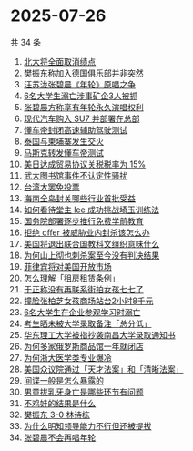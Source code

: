 # 2025-07-26

共 34 条

<!-- BEGIN -->
<!-- 最后更新时间 Sat Jul 26 2025 21:33:07 GMT+0800 (China Standard Time) -->

1. [北大将全面取消绩点](https://www.zhihu.com/search?q=%E5%8C%97%E5%A4%A7%E5%B0%86%E5%85%A8%E9%9D%A2%E5%8F%96%E6%B6%88%E7%BB%A9%E7%82%B9)
1. [樊振东称加入德国俱乐部并非突然](https://www.zhihu.com/search?q=%E6%A8%8A%E6%8C%AF%E4%B8%9C%E7%A7%B0%E5%8A%A0%E5%85%A5%E5%BE%B7%E5%9B%BD%E4%BF%B1%E4%B9%90%E9%83%A8%E5%B9%B6%E9%9D%9E%E7%AA%81%E7%84%B6)
1. [汪苏泷张碧晨《年轮》原唱之争](https://www.zhihu.com/search?q=%E6%B1%AA%E8%8B%8F%E6%B3%B7%E5%BC%A0%E7%A2%A7%E6%99%A8%E3%80%8A%E5%B9%B4%E8%BD%AE%E3%80%8B%E5%8E%9F%E5%94%B1%E4%B9%8B%E4%BA%89)
1. [6名大学生溺亡涉事矿企3人被抓](https://www.zhihu.com/search?q=6%E5%90%8D%E5%A4%A7%E5%AD%A6%E7%94%9F%E6%BA%BA%E4%BA%A1%E6%B6%89%E4%BA%8B%E7%9F%BF%E4%BC%813%E4%BA%BA%E8%A2%AB%E6%8A%93)
1. [张碧晨方称享有年轮永久演唱权利](https://www.zhihu.com/search?q=%E5%BC%A0%E7%A2%A7%E6%99%A8%E6%96%B9%E7%A7%B0%E4%BA%AB%E6%9C%89%E5%B9%B4%E8%BD%AE%E6%B0%B8%E4%B9%85%E6%BC%94%E5%94%B1%E6%9D%83%E5%88%A9)
1. [现代汽车购入 SU7 并部署在总部](https://www.zhihu.com/search?q=%E7%8E%B0%E4%BB%A3%E6%B1%BD%E8%BD%A6%E8%B4%AD%E5%85%A5%20SU7%20%E5%B9%B6%E9%83%A8%E7%BD%B2%E5%9C%A8%E6%80%BB%E9%83%A8)
1. [懂车帝封闭高速辅助驾驶测试](https://www.zhihu.com/search?q=%E6%87%82%E8%BD%A6%E5%B8%9D%E5%B0%81%E9%97%AD%E9%AB%98%E9%80%9F%E8%BE%85%E5%8A%A9%E9%A9%BE%E9%A9%B6%E6%B5%8B%E8%AF%95)
1. [泰国与柬埔寨发生交火](https://www.zhihu.com/search?q=%E6%B3%B0%E5%9B%BD%E4%B8%8E%E6%9F%AC%E5%9F%94%E5%AF%A8%E5%8F%91%E7%94%9F%E4%BA%A4%E7%81%AB)
1. [马斯克转发懂车帝测试](https://www.zhihu.com/search?q=%E9%A9%AC%E6%96%AF%E5%85%8B%E8%BD%AC%E5%8F%91%E6%87%82%E8%BD%A6%E5%B8%9D%E6%B5%8B%E8%AF%95)
1. [美日达成贸易协议关税税率为 15%](https://www.zhihu.com/search?q=%E7%BE%8E%E6%97%A5%E8%BE%BE%E6%88%90%E8%B4%B8%E6%98%93%E5%8D%8F%E8%AE%AE%E5%85%B3%E7%A8%8E%E7%A8%8E%E7%8E%87%E4%B8%BA%2015%25)
1. [武大图书馆事件不认定性骚扰](https://www.zhihu.com/search?q=%E6%AD%A6%E5%A4%A7%E5%9B%BE%E4%B9%A6%E9%A6%86%E4%BA%8B%E4%BB%B6%E4%B8%8D%E8%AE%A4%E5%AE%9A%E6%80%A7%E9%AA%9A%E6%89%B0)
1. [台湾大罢免投票](https://www.zhihu.com/search?q=%E5%8F%B0%E6%B9%BE%E5%A4%A7%E7%BD%A2%E5%85%8D%E6%8A%95%E7%A5%A8)
1. [海南全岛封关哪些行业首批受益](https://www.zhihu.com/search?q=%E6%B5%B7%E5%8D%97%E5%85%A8%E5%B2%9B%E5%B0%81%E5%85%B3%E5%93%AA%E4%BA%9B%E8%A1%8C%E4%B8%9A%E9%A6%96%E6%89%B9%E5%8F%97%E7%9B%8A)
1. [如何看待堂主 lee 成功挑战埼玉训练法](https://www.zhihu.com/search?q=%E5%A6%82%E4%BD%95%E7%9C%8B%E5%BE%85%E5%A0%82%E4%B8%BB%20lee%20%E6%88%90%E5%8A%9F%E6%8C%91%E6%88%98%E5%9F%BC%E7%8E%89%E8%AE%AD%E7%BB%83%E6%B3%95)
1. [国务院部署逐步推行免费学前教育](https://www.zhihu.com/search?q=%E5%9B%BD%E5%8A%A1%E9%99%A2%E9%83%A8%E7%BD%B2%E9%80%90%E6%AD%A5%E6%8E%A8%E8%A1%8C%E5%85%8D%E8%B4%B9%E5%AD%A6%E5%89%8D%E6%95%99%E8%82%B2)
1. [拒绝 offer 被威胁业内封杀该怎么办](https://www.zhihu.com/search?q=%E6%8B%92%E7%BB%9D%20offer%20%E8%A2%AB%E5%A8%81%E8%83%81%E4%B8%9A%E5%86%85%E5%B0%81%E6%9D%80%E8%AF%A5%E6%80%8E%E4%B9%88%E5%8A%9E)
1. [美国将退出联合国教科文组织意味什么](https://www.zhihu.com/search?q=%E7%BE%8E%E5%9B%BD%E5%B0%86%E9%80%80%E5%87%BA%E8%81%94%E5%90%88%E5%9B%BD%E6%95%99%E7%A7%91%E6%96%87%E7%BB%84%E7%BB%87%E6%84%8F%E5%91%B3%E4%BB%80%E4%B9%88)
1. [为何山上彻也刺杀案至今没有判决结果](https://www.zhihu.com/search?q=%E4%B8%BA%E4%BD%95%E5%B1%B1%E4%B8%8A%E5%BD%BB%E4%B9%9F%E5%88%BA%E6%9D%80%E6%A1%88%E8%87%B3%E4%BB%8A%E6%B2%A1%E6%9C%89%E5%88%A4%E5%86%B3%E7%BB%93%E6%9E%9C)
1. [菲律宾将对美国开放市场](https://www.zhihu.com/search?q=%E8%8F%B2%E5%BE%8B%E5%AE%BE%E5%B0%86%E5%AF%B9%E7%BE%8E%E5%9B%BD%E5%BC%80%E6%94%BE%E5%B8%82%E5%9C%BA)
1. [怎么理解「租房租赁条例」](https://www.zhihu.com/search?q=%E6%80%8E%E4%B9%88%E7%90%86%E8%A7%A3%E3%80%8C%E7%A7%9F%E6%88%BF%E7%A7%9F%E8%B5%81%E6%9D%A1%E4%BE%8B%E3%80%8D)
1. [于正称没有再联系街拍女孩七七了](https://www.zhihu.com/search?q=%E4%BA%8E%E6%AD%A3%E7%A7%B0%E6%B2%A1%E6%9C%89%E5%86%8D%E8%81%94%E7%B3%BB%E8%A1%97%E6%8B%8D%E5%A5%B3%E5%AD%A9%E4%B8%83%E4%B8%83%E4%BA%86)
1. [撞脸张柏芝女孩商场站台2小时8千元](https://www.zhihu.com/search?q=%E6%92%9E%E8%84%B8%E5%BC%A0%E6%9F%8F%E8%8A%9D%E5%A5%B3%E5%AD%A9%E5%95%86%E5%9C%BA%E7%AB%99%E5%8F%B02%E5%B0%8F%E6%97%B68%E5%8D%83%E5%85%83)
1. [6名大学生在企业参观学习时溺亡](https://www.zhihu.com/search?q=6%E5%90%8D%E5%A4%A7%E5%AD%A6%E7%94%9F%E5%9C%A8%E4%BC%81%E4%B8%9A%E5%8F%82%E8%A7%82%E5%AD%A6%E4%B9%A0%E6%97%B6%E6%BA%BA%E4%BA%A1)
1. [考生晒未被大学录取备注「总分低」](https://www.zhihu.com/search?q=%E8%80%83%E7%94%9F%E6%99%92%E6%9C%AA%E8%A2%AB%E5%A4%A7%E5%AD%A6%E5%BD%95%E5%8F%96%E5%A4%87%E6%B3%A8%E3%80%8C%E6%80%BB%E5%88%86%E4%BD%8E%E3%80%8D)
1. [华东理工大学被指抄袭南昌大学录取通知书](https://www.zhihu.com/search?q=%E5%8D%8E%E4%B8%9C%E7%90%86%E5%B7%A5%E5%A4%A7%E5%AD%A6%E8%A2%AB%E6%8C%87%E6%8A%84%E8%A2%AD%E5%8D%97%E6%98%8C%E5%A4%A7%E5%AD%A6%E5%BD%95%E5%8F%96%E9%80%9A%E7%9F%A5%E4%B9%A6)
1. [为何多家俄罗斯商品馆一年就闭店](https://www.zhihu.com/search?q=%E4%B8%BA%E4%BD%95%E5%A4%9A%E5%AE%B6%E4%BF%84%E7%BD%97%E6%96%AF%E5%95%86%E5%93%81%E9%A6%86%E4%B8%80%E5%B9%B4%E5%B0%B1%E9%97%AD%E5%BA%97)
1. [为何浙大医学类专业爆冷](https://www.zhihu.com/search?q=%E4%B8%BA%E4%BD%95%E6%B5%99%E5%A4%A7%E5%8C%BB%E5%AD%A6%E7%B1%BB%E4%B8%93%E4%B8%9A%E7%88%86%E5%86%B7)
1. [美国众议院通过「天才法案」和「清晰法案」](https://www.zhihu.com/search?q=%E7%BE%8E%E5%9B%BD%E4%BC%97%E8%AE%AE%E9%99%A2%E9%80%9A%E8%BF%87%E3%80%8C%E5%A4%A9%E6%89%8D%E6%B3%95%E6%A1%88%E3%80%8D%E5%92%8C%E3%80%8C%E6%B8%85%E6%99%B0%E6%B3%95%E6%A1%88%E3%80%8D)
1. [间谍一般是怎么暴露的](https://www.zhihu.com/search?q=%E9%97%B4%E8%B0%8D%E4%B8%80%E8%88%AC%E6%98%AF%E6%80%8E%E4%B9%88%E6%9A%B4%E9%9C%B2%E7%9A%84)
1. [男童拔乳牙身亡是哪些环节有问题](https://www.zhihu.com/search?q=%E7%94%B7%E7%AB%A5%E6%8B%94%E4%B9%B3%E7%89%99%E8%BA%AB%E4%BA%A1%E6%98%AF%E5%93%AA%E4%BA%9B%E7%8E%AF%E8%8A%82%E6%9C%89%E9%97%AE%E9%A2%98)
1. [不鸡娃的结果是什么](https://www.zhihu.com/search?q=%E4%B8%8D%E9%B8%A1%E5%A8%83%E7%9A%84%E7%BB%93%E6%9E%9C%E6%98%AF%E4%BB%80%E4%B9%88)
1. [樊振东 3-0 林诗栋](https://www.zhihu.com/search?q=%E6%A8%8A%E6%8C%AF%E4%B8%9C%203-0%20%E6%9E%97%E8%AF%97%E6%A0%8B)
1. [为什么明知领导能力不行但还被提拔](https://www.zhihu.com/search?q=%E4%B8%BA%E4%BB%80%E4%B9%88%E6%98%8E%E7%9F%A5%E9%A2%86%E5%AF%BC%E8%83%BD%E5%8A%9B%E4%B8%8D%E8%A1%8C%E4%BD%86%E8%BF%98%E8%A2%AB%E6%8F%90%E6%8B%94)
1. [张碧晨不会再唱年轮](https://www.zhihu.com/search?q=%E5%BC%A0%E7%A2%A7%E6%99%A8%E4%B8%8D%E4%BC%9A%E5%86%8D%E5%94%B1%E5%B9%B4%E8%BD%AE)

<!-- END -->
